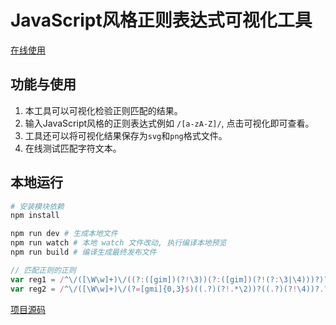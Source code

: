 # JavaScript风格正则表达式可视化工具

[在线使用](https://aoxiaoqiang.github.io/reg)

## 功能与使用

1. 本工具可以可视化检验正则匹配的结果。
2. 输入JavaScript风格的正则表达式例如 `/[a-zA-Z]/`, 点击可视化即可查看。
3. 工具还可以将可视化结果保存为`svg`和`png`格式文件。
4. 在线测试匹配字符文本。

## 本地运行

```bash
# 安装模块依赖
npm install

npm run dev # 生成本地文件
npm run watch # 本地 watch 文件改动, 执行编译本地预览
npm run build # 编译生成最终发布文件
```

```javascript
// 匹配正则的正则
var reg1 = /^\/([\W\w]+)\/((?:([gim])(?!\3))(?:([gim])(?!(?:\3|\4)))?)?(?:[gim])?$/g;
var reg2 = /^\/([\W\w]+)\/(?=[gmi]{0,3}$)((.?)(?!.*\2))?((.?)(?!\4))?.?$/g;
```

[项目源码](https://gitlab.com/javallone/regexper-static)